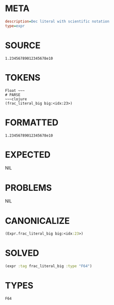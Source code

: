 # META
~~~ini
description=Dec literal with scientific notation
type=expr
~~~
# SOURCE
~~~roc
1.23456789012345678e10
~~~
# TOKENS
~~~text
Float ~~~
# PARSE
~~~clojure
(frac_literal_big big:<idx:23>)
~~~
# FORMATTED
~~~roc
1.23456789012345678e10
~~~
# EXPECTED
NIL
# PROBLEMS
NIL
# CANONICALIZE
~~~clojure
(Expr.frac_literal_big big:<idx:23>)
~~~
# SOLVED
~~~clojure
(expr :tag frac_literal_big :type "F64")
~~~
# TYPES
~~~roc
F64
~~~
